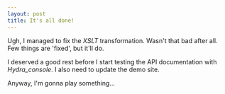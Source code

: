 ```yaml
---
layout: post
title: It's all done!
---
```


Ugh, I managed to fix the _XSLT_ transformation. Wasn't that bad after all. Few things are 'fixed', but it'll do.

I deserved a good rest before I start testing the API documentation with _Hydra_console_. I also need to update the demo site.

Anyway, I'm gonna play something...